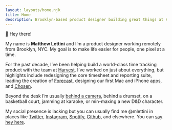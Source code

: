 ```yaml
---
layout: layouts/home.njk
title: Home
description: Brooklyn-based product designer building great things at Harvest.
---
```


[👋](mailto:mlettini@hey.com) Hey there!

My name is **Matthew Lettini** and I’m a product designer working remotely from Brooklyn, NYC. My goal is to make life easier for people, one pixel at a time.

For the past decade, I’ve been helping build a world-class time tracking product with the team at [Harvest](https://getharvest.com). I’ve worked on just about everything, but highlights include redesigning the core timesheet and reporting suite, leading the creation of [Forecast](https://getharvest.com/forecast), designing our first Mac and iPhone apps, and [Chosen](https://github.com/harvesthq/chosen).

Beyond the desk I’m usually [behind a camera](https://photos.matthewlettini.me), behind a drumset, on a basketball court, jamming at karaoke, or min-maxing a new D&D character.

My social presence is lacking but you can usually find me @mlettini in places like [Twitter](https://twitter.com/mlettini), [Instagram](https://instagram.com/mlettini), [Spotify](https://open.spotify.com/user/mlettini), [Github](https://github.com/mlettini), and elsewhere. You can [say hey here](mailto:mlettini@hey.com).
